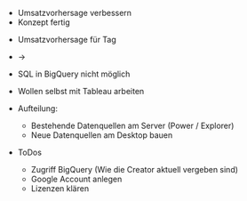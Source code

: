 * Umsatzvorhersage verbessern
* Konzept fertig


- Umsatzvorhersage für Tag
- ->


- SQL in BigQuery nicht möglich
- Wollen selbst mit Tableau arbeiten

- Aufteilung:
	- Bestehende Datenquellen am Server (Power / Explorer)
	- Neue Datenquellen am Desktop bauen
- ToDos
	- Zugriff BigQuery (Wie die Creator aktuell vergeben sind)
	- Google Account anlegen
	- Lizenzen klären